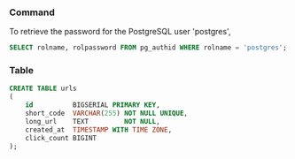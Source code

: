 ### Command
To retrieve the password for the PostgreSQL user 'postgres',
```sql
SELECT rolname, rolpassword FROM pg_authid WHERE rolname = 'postgres';
```

### Table
```sql
CREATE TABLE urls
(
    id          BIGSERIAL PRIMARY KEY,
    short_code  VARCHAR(255) NOT NULL UNIQUE,
    long_url    TEXT         NOT NULL,
    created_at  TIMESTAMP WITH TIME ZONE,
    click_count BIGINT
);
```